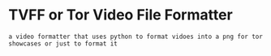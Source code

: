 # TVFF or Tor Video File Formatter
```a video formatter that uses python to format vidoes into a png for tor showcases or just to format it```
